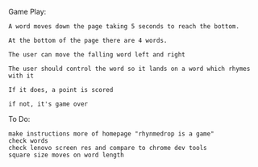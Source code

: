 Game Play:

    A word moves down the page taking 5 seconds to reach the bottom.

    At the bottom of the page there are 4 words.

    The user can move the falling word left and right

    The user should control the word so it lands on a word which rhymes with it

    If it does, a point is scored

    if not, it's game over




To Do:


    make instructions more of homepage "rhynmedrop is a game"
    check words
    check lenovo screen res and compare to chrome dev tools
    square size moves on word length


